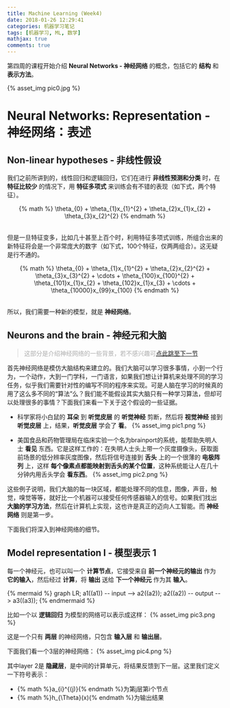 ```yaml
---
title: Machine Learning (Week4)
date: 2018-01-26 12:29:41
categories: 机器学习笔记
tags: [机器学习, ML, 数学]
mathjax: true
comments: true
---
```

第四周的课程开始介绍 __Neural Networks - 神经网络__ 的概念，包括它的 __结构__ 和 __表示方法__。

{% asset_img pic0.jpg %}

<!--more-->

# Neural Networks: Representation - 神经网络：表述
## Non-linear hypotheses - 非线性假设
我们之前所讲到的，线性回归和逻辑回归，它们在进行 __非线性预测和分类__ 时，在 __特征比较少__ 的情况下，用 __特征多项式__ 来训练会有不错的表现（如下式，两个特征）。
<center>
{% math %}
\theta_{0} + \theta_{1}x_{1}^{2} + \theta_{2}x_{1}x_{2} + \theta_{3}x_{2}^{2}
{% endmath %}
</center>
<br>

但是一旦特征变多，比如几十甚至上百个时，利用特征多项式训练，所组合出来的新特征将会是一个非常庞大的数字（如下式，100个特征，仅两两组合）。这无疑是行不通的。
<center>
{% math %}
\theta_{0} + \theta_{1}x_{1}^{2} + \theta_{2}x_{2}^{2} + \theta_{3}x_{3}^{2} + \cdots + \theta_{100}x_{100}^{2} + \theta_{101}x_{1}x_{2} + \theta_{102}x_{1}x_{3} + \cdots + \theta_{10000}x_{99}x_{100}
{% endmath %}
</center>
<br>

所以，我们需要一种新的模型，就是 __神经网络__。

## Neurons and the brain - 神经元和大脑
><font color="#aeaeae">这部分是介绍神经网络的一些背景，若不感兴趣可</font>[点此跳至下一节](#Model-representation-I-模型表示-1)

首先神经网络是模仿大脑结构来建立的。我们大脑可以学习很多事情，小到一个行为，一个动作，大到一门学科，一门语言，如果我们想让计算机来处理不同的学习任务，似乎我们需要针对性的编写不同的程序来实现。可是人脑在学习的时候真的用了这么多不同的“算法”么？我们能不能假设其实大脑只有一种学习算法，但却可以处理很多的事情？下面我们来看一下关于这个假设的一些证据。

* 科学家将小白鼠的 __耳朵__ 到 __听觉皮层__ 的 __听觉神经__ 剪断，然后将 __视觉神经__ 接到 __听觉皮层__ 上，结果，__听觉皮层__ 学会了 __看__。
{% asset_img pic1.png %}

* 美国食品和药物管理局在临床实验一个名为brainport的系统，能帮助失明人士 __看见__ 东西。它是这样工作的：在失明人士头上带一个灰度摄像头，获取面前场景的低分辨率灰度图像，然后将信号连接到 __舌头__ 上的一个很薄的 __电极阵列__ 上，这样 __每个像素点都能映射到舌头的某个位置__，这种系统能让人在几十分钟内用舌头学会 __看东西__。
{% asset_img pic2.png %}

这些例子说明，我们大脑的每一块区域，都能处理不同的信息，图像，声音，触觉，嗅觉等等，就好比一个机器可以接受任何传感器输入的信号。如果我们找出 __大脑的学习方法__，然后在计算机上实现，这也许是真正的迈向人工智能。而 __神经网络__ 则是第一步。

下面我们将深入到神经网络的细节。

## Model representation I - 模型表示 1
每一个神经元，也可以叫一个 __计算节点__，它接受来自 __前一个神经元的输出__ 作为 __它的输入__，然后经过 __计算__，将 __输出__ 送给 __下一个神经元__ 作为其 __输入__。

{% mermaid %}
graph LR;
    a1((a1)) -- input --> a2((a2));
    a2((a2)) -- output --> a3((a3));
{% endmermaid %}   

比如一个以 __逻辑回归__ 为模型的网络可以表示成这样：
{% asset_img pic3.png %}

这是一个只有 __两层__ 的神经网络，只包含 __输入层__ 和 __输出层__。

下面我们看一个3层的神经网络：
{% asset_img pic4.png %}

其中layer 2是 __隐藏层__，是中间的计算单元，将结果反馈到下一层。这里我们定义一下符号表示：
* {% math %}a_{i}^{(j)}{% endmath %}为第j层第i个节点
* {% math %}h_{\Theta}(x){% endmath %}为输出结果